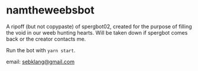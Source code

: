 # namtheweebsbot
A ripoff (but not copypaste) of spergbot02, created for the purpose of filling the void in our weeb hunting hearts. Will be taken down if spergbot comes back or the creator contacts me.

Run the bot with `yarn start`.

email: sebklang@gmail.com
